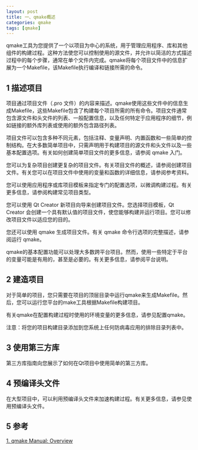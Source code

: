 ```yaml
---
layout: post
title: 一、qmake概述
categories: qmake
tags: [qmake]
---
```


qmake工具为您提供了一个以项目为中心的系统，用于管理应用程序、库和其他组件的构建过程。这种方法使您可以控制使用的源文件，并允许以简洁的方式描述过程中的每个步骤，通常在单个文件内完成。qmake将每个项目文件中的信息扩展为一个Makefile，该Makefile执行编译和链接所需的命令。

## 1 描述项目

项目通过项目文件（.pro 文件）的内容来描述。qmake使用这些文件中的信息生成Makefile，这些Makefile包含了构建每个项目所需的所有命令。项目文件通常包含源文件和头文件的列表、一般配置信息，以及任何特定于应用程序的细节，例如链接的额外库列表或使用的额外包含路径列表。

项目文件可以包含多种不同元素，包括注释、变量声明、内置函数和一些简单的控制结构。在大多数简单项目中，只需声明用于构建项目的源文件和头文件以及一些基本配置选项。有关如何创建简单项目文件的更多信息，请参阅 qmake 入门。

您可以为复杂项目创建更复杂的项目文件。有关项目文件的概述，请参阅创建项目文件。有关您可以在项目文件中使用的变量和函数的详细信息，请参阅参考资料。

您可以使用应用程序或库项目模板来指定专门的配置选项，以微调构建过程。有关更多信息，请参阅构建常见项目类型。

您可以使用 Qt Creator 新项目向导来创建项目文件。您选择项目模板，Qt Creator 会创建一个具有默认值的项目文件，使您能够构建并运行项目。您可以修改项目文件以适应您的目的。

您还可以使用 qmake 生成项目文件。有关 qmake 命令行选项的完整描述，请参阅运行 qmake。

qmake的基本配置功能可以处理大多数跨平台项目。然而，使用一些特定于平台的变量可能是有用的，甚至是必要的。有关更多信息，请参阅平台说明。

## 2 建造项目

对于简单的项目，您只需要在项目的顶层目录中运行qmake来生成Makefile。然后，您可以运行您平台的make工具根据Makefile构建项目。

有关qmake在配置构建过程时使用的环境变量的更多信息，请参见配置qmake。

注意：将您的项目构建目录添加到您系统上任何防病毒应用的排除目录列表中。

## 3 使用第三方库

第三方库指南向您展示了如何在Qt项目中使用简单的第三方库。

## 4 预编译头文件

在大型项目中，可以利用预编译头文件来加速构建过程。有关更多信息，请参见使用预编译头文件。

## 5 参考

[1. qmake Manual: Overview](https://doc.qt.io/qt-6/qmake-overview.html)

